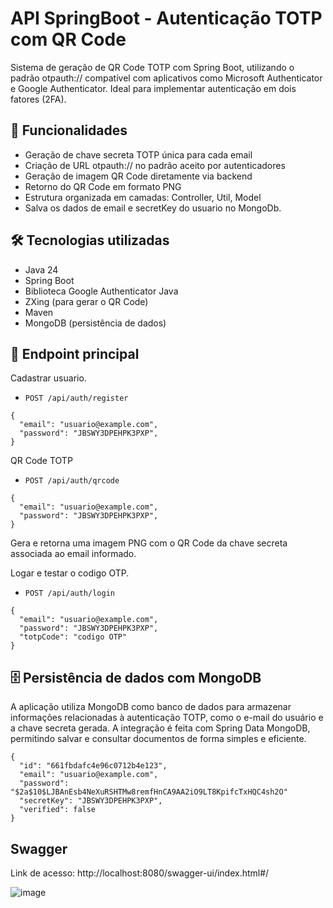 # API SpringBoot - Autenticação TOTP com QR Code
Sistema de geração de QR Code TOTP com Spring Boot, utilizando o padrão otpauth:// compatível com aplicativos como Microsoft Authenticator e Google Authenticator. Ideal para implementar autenticação em dois fatores (2FA).

## 🚀 Funcionalidades

- Geração de chave secreta TOTP única para cada email
- Criação de URL otpauth:// no padrão aceito por autenticadores
- Geração de imagem QR Code diretamente via backend
- Retorno do QR Code em formato PNG
- Estrutura organizada em camadas: Controller, Util, Model
- Salva os dados de email e secretKey do usuario no MongoDb.

## 🛠️ Tecnologias utilizadas

- Java 24
- Spring Boot
- Biblioteca Google Authenticator Java
- ZXing (para gerar o QR Code)
- Maven
- MongoDB (persistência de dados)

## 📡 Endpoint principal

Cadastrar usuario.
- `POST /api/auth/register`
```
{
  "email": "usuario@example.com",
  "password": "JBSWY3DPEHPK3PXP",
}
``` 


QR Code TOTP
- `POST /api/auth/qrcode`
```
{
  "email": "usuario@example.com",
  "password": "JBSWY3DPEHPK3PXP",
}
``` 
  Gera e retorna uma imagem PNG com o QR Code da chave secreta associada ao email informado.


Logar e testar o codigo OTP.
- `POST /api/auth/login`
```
{
  "email": "usuario@example.com",
  "password": "JBSWY3DPEHPK3PXP",
  "totpCode": "codigo OTP"
}
``` 

## 🗄️ Persistência de dados com MongoDB
A aplicação utiliza MongoDB como banco de dados para armazenar informações relacionadas à autenticação TOTP, como o e-mail do usuário e a chave secreta gerada.
A integração é feita com Spring Data MongoDB, permitindo salvar e consultar documentos de forma simples e eficiente.
```
{
  "id": "661fbdafc4e96c0712b4e123",
  "email": "usuario@example.com",
  "password": "$2a$10$LJBAnEsb4NeXuRSHTMw8remfHnCA9AA2iO9LT8KpifcTxHQC4sh2O"
  "secretKey": "JBSWY3DPEHPK3PXP",
  "verified": false
}
```



## Swagger
Link de acesso: http://localhost:8080/swagger-ui/index.html#/

![image](https://github.com/user-attachments/assets/c11be814-14ba-47cb-9ac3-44094223330a)



